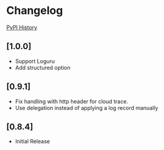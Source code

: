 # Changelog

[PyPI History][1]

[1]: https://pypi.org/project/fastapi-cloud-logging/#history

## [1.0.0]

* Support Loguru
* Add structured option

## [0.9.1]

* Fix handling with http header for cloud trace.
* Use delegation instead of applying a log record manually

## [0.8.4]

* Initial Release
